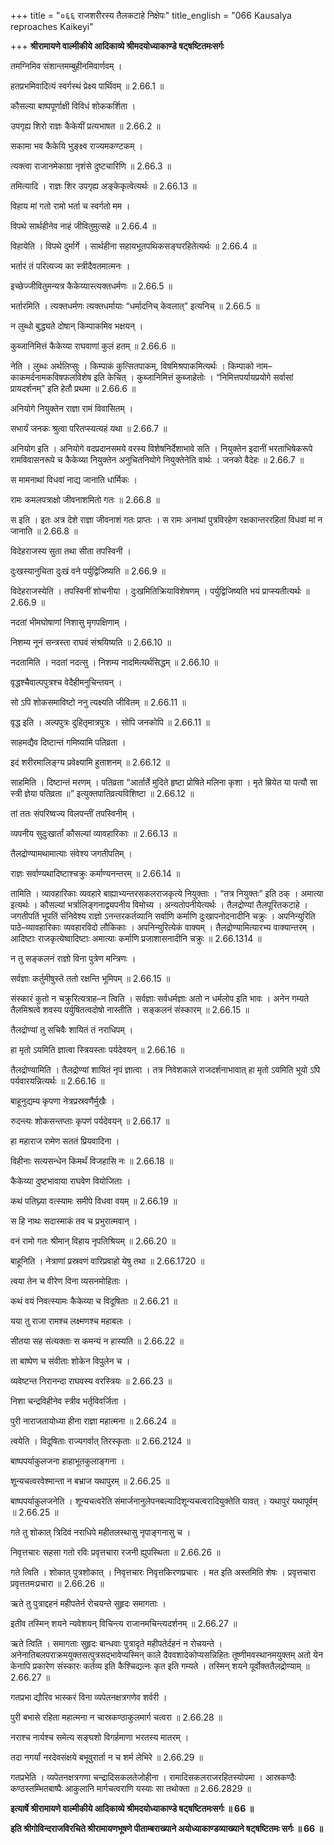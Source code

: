 +++
title = "०६६ राजशरीरस्य तैलकटाहे निक्षेपः"
title_english = "066 Kausalya reproaches Kaikeyi"

+++
**श्रीरामायणे वाल्मीकीये आदिकाव्ये श्रीमदयोध्याकाण्डे षट्षष्टितमःसर्गः**

तमग्निमिव संशान्तमम्बुहीनमिवार्णवम् ।

हतप्रभमिवादित्यं स्वर्गस्थं प्रेक्ष्य पार्थिवम् ॥ 2.66.1 ॥

कौसल्या बाष्पपूर्णाक्षी विविधं शोककर्शिता ।

उपगृह्य शिरो राज्ञः कैकेयीं प्रत्यभाषत ॥ 2.66.2 ॥

सकामा भव कैकेयि भुङ्क्ष्व राज्यमकण्टकम् ।

त्यक्त्वा राजानमेकाग्रा नृशंसे दुष्टचारिणि ॥ 2.66.3 ॥

तमित्यादि । राज्ञः शिर उपगृह्य अङ्केकृत्वेत्यर्थः ॥ 2.66.13 ॥

विहाय मां गतो रामो भर्ता च स्वर्गतो मम ।

विपथे सार्थहीनेव नाहं जीवितुमुत्सहे ॥ 2.66.4 ॥

विहायेति । विपथे दुर्मार्गे । सार्थहीना सहायभूतपथिकसङ्घरहितेत्यर्थः ॥ 2.66.4 ॥

भर्तारं तं परित्यज्य का स्त्रीदैवतमात्मनः ।

इच्छेज्जीवितुमन्यत्र कैकेय्यास्त्यक्तधर्मणः ॥ 2.66.5 ॥

भर्तारमिति । त्यक्तधर्मणः त्यक्तधर्मायाः “धर्मादनिच् केवलात्” इत्यनिच् ॥ 2.66.5 ॥

न लुब्धो बुद्ध्यते दोषान् किम्पाकमिव भक्षयन् ।

कुब्जानिमित्तं कैकेय्या राघवाणां कुलं हतम् ॥ 2.66.6 ॥

नेति । लुब्धः अर्थलिप्सुः । किम्पाकं कुत्सितपाकम्, विषमिश्रपाकमित्यर्थः । किम्पाको नाम–काकमर्दनामकविषफलविशेष इति केचित् । कुब्जानिमित्तं कुब्जाहेतोः । “निमित्तपर्यायप्रयोगे सर्वासां प्रायदर्शनम्” इति हेतौ प्रथमा ॥ 2.66.6 ॥

अनियोगे नियुक्तेन राज्ञा रामं विवासितम् ।

सभार्यं जनकः श्रुत्वा परितप्स्यत्यहं यथा ॥ 2.66.7 ॥

अनियोग इति । अनियोगे वदप्रदानसमये वरस्य विशेषनिर्देशाभावे सति । नियुक्तेन इदानीं भरताभिषेकरूपे रामविवासनरूपे च कैकेय्या नियुक्तेन अनुचितनियोगे नियुक्तेनेति वार्थः । जनको वैदेहः ॥ 2.66.7 ॥

स मामनाथां विधवां नाद्य जानाति धार्मिकः ।

रामः कमलपत्राक्षो जीवनाशमितो गतः ॥ 2.66.8 ॥

स इति । इतः अत्र देशे राज्ञा जीवनाशं गतः प्राप्तः । स रामः अनाथां पुत्रविरहेण रक्षकान्तररहितां विधवां मां न जानाति ॥ 2.66.8 ॥

विदेहराजस्य सुता तथा सीता तपस्विनी ।

दुःखस्यानुचिता दुःखं वने पर्युद्विजिष्यति ॥ 2.66.9 ॥

विदेहराजस्येति । तपस्विनीं शोचनीया । दुःखमितिक्रियाविशेषणम् । पर्युद्विजिष्यति भयं प्राप्स्यतीत्यर्थः ॥ 2.66.9 ॥

नदतां भीमघोषाणां निशासु मृगपक्षिणाम् ।

निशम्य नूनं सन्त्रस्ता राघवं संश्रयिष्यति ॥ 2.66.10 ॥

नदतामिति । नदतां नदत्सु । निशम्य नादमित्यर्थसिद्धम् ॥ 2.66.10 ॥

वृद्धश्चैवाल्पपुत्रश्च वेदैहीमनुचिन्तयन् ।

सो ऽपि शोकसमाविष्टो ननु त्यक्ष्यति जीवितम् ॥ 2.66.11 ॥

वृद्ध इति । अल्पपुत्रः दुहितृमात्रपुत्रः । सोपि जनकोपि ॥ 2.66.11 ॥

साहमद्यैव दिष्टान्तं गमिष्यामि पतिव्रता ।

इदं शरीरमालिङ्ग्य प्रवेक्ष्यामि हुताशनम् ॥ 2.66.12 ॥

साहमिति । दिष्टान्तं मरणम् । पतिव्रता “आर्तार्ते मुदिते हृष्टा प्रोषिते मलिना कृशा । मृते म्रियेत या पत्यौ सा स्त्री ज्ञेया पतिव्रता ॥” इत्युक्तपातिव्रत्यविशिष्टा ॥ 2.66.12 ॥

तां ततः संपरिष्वज्य विलपन्तीं तपस्विनीम् ।

व्यपनीय सुदुःखार्तां कौसल्यां व्यावहारिकाः ॥ 2.66.13 ॥

तैलद्रोण्यामथामात्याः संवेश्य जगतीपतिम् ।

राज्ञः सर्वाण्यथादिष्टाश्चक्रुः कर्माण्यनन्तरम् ॥ 2.66.14 ॥

तामिति । व्यावहारिकाः व्यवहारे बाह्याभ्यन्तरसकलराजकृत्ये नियुक्ताः । “तत्र नियुक्तः” इति ठक् । अमात्या इत्यर्थः । कौसल्यां भर्त्रालिङ्गनाद्व्यपनीय विमोच्य । अन्यतोपनीयेत्यर्थः । तैलद्रोण्यां तैलपूरितकटाहे । जगतीपतिं भूपतिं संनिवेश्य राज्ञो ऽनन्तरकर्तव्यानि सर्वाणि कर्माणि दुःखापनोदनादीनि चक्रुः । अपनिन्युरिति पाठे–व्यावहारिकाः व्यवहारविदो लौकिकाः । अपनिन्युरित्येकं वाक्यम् । तैलद्रोण्यामित्यारभ्य वाक्यान्तरम् । आदिष्टाः राजकृत्येष्वादिष्टाः अमात्याः कर्माणि प्रजाशासनादीनि चक्रुः ॥ 2.66.1314 ॥

न तु सङ्कलनं राज्ञो विना पुत्रेण मन्त्रिणः ।

सर्वज्ञाः कर्तुमीषुस्ते ततो रक्षन्ति भूमिपम् ॥ 2.66.15 ॥

संस्कारं कुतो न चक्रुरित्यत्राह–न त्विति । सर्वज्ञाः सर्वधर्मज्ञाः अतो न धर्मलोप इति भावः । अनेन गम्यते तैलमिश्रत्वे शवस्य पर्युषितत्वदोषो नास्तीति । सङ्कलनं संस्कारम् ॥ 2.66.15 ॥

तैलद्रोण्यां तु सचिवैः शायितं तं नराधिपम् ।

हा मृतो ऽयमिति ज्ञात्वा स्त्रियस्ताः पर्यदेवयन् ॥ 2.66.16 ॥

तैलद्रोण्यामिति । तैलद्रोण्यां शायितं नृपं ज्ञात्वा । तत्र निवेशकाले राजदर्शनाभावात् हा मृतो ऽयमिति भूयो ऽपि पर्यवारयन्नित्यर्थः ॥ 2.66.16 ॥

बाहूनुद्यम्य कृपणा नेत्रप्रस्रवणैर्मुखैः ।

रुदन्त्यः शोकसन्तप्ताः कृपणं पर्यदेवयन् ॥ 2.66.17 ॥

हा महाराज रामेण सततं प्रियवादिना ।

विहीनाः सत्यसन्धेन किमर्थं विजहासि नः ॥ 2.66.18 ॥

कैकेय्या दुष्टभावाया राघवेण वियोजिताः ।

कथं पतिघ्न्या वत्स्यामः समीपे विधवा वयम् ॥ 2.66.19 ॥

स हि नाथः सदास्माकं तव च प्रभुरात्मवान् ।

वनं रामो गतः श्रीमान् विहाय नृपतिश्रियम् ॥ 2.66.20 ॥

बाहूनिति । नेत्राणां प्रस्रवणं वारिप्रवाहो येषु तथा ॥ 2.66.1720 ॥

त्वया तेन च वीरेण विना व्यसनमोहिताः ।

कथं वयं निवत्स्यामः कैकेय्या च विदूषिताः ॥ 2.66.21 ॥

यया तु राजा रामश्च लक्ष्मणश्च महाबलः ।

सीतया सह संत्यक्ताः स कमन्यं न हास्यति ॥ 2.66.22 ॥

ता बाष्पेण च संवीताः शोकेन विपुलेन च ।

व्यवेष्टन्त निरानन्दा राघवस्य वरस्त्रियः ॥ 2.66.23 ॥

निशा चन्द्रविहीनेव स्त्रीव भर्तृविवर्जिता ।

पुरी नाराजतायोध्या हीना राज्ञा महात्मना ॥ 2.66.24 ॥

त्वयेति । विदूषिताः राज्यगर्वात् तिरस्कृताः ॥ 2.66.2124 ॥

बाष्पपर्याकुलजना हाहाभूतकुलाङ्गना ।

शून्यचत्वरवेश्मान्ता न बभ्राज यथापुरम् ॥ 2.66.25 ॥

बाष्पपर्याकुलजनेति । शून्यचत्वरेति संमार्जनानुलेपनबल्यादिशून्यचत्वरादियुक्तेति यावत् । यथापुरं यथापूर्वम् ॥ 2.66.25 ॥

गते तु शोकात् त्रिदिवं नराधिपे महीतलस्थासु नृपाङ्गनासु च ।

निवृत्तचारः सहसा गतो रविः प्रवृत्तचारा रजनी ह्युपस्थिता ॥ 2.66.26 ॥

गते त्विति । शोकात् पुत्रशोकात् । निवृत्तचारः निवृत्तकिरणप्रचारः । मत इति अस्तमिति शेषः । प्रवृत्तचारा प्रवृत्ततमःप्रचारा ॥ 2.66.26 ॥

ऋते तु पुत्राद्दहनं महीपतेर्न रोचयन्ते सुहृदः समागताः ।

इतीव तस्मिन् शयने न्यवेशयन् विचिन्त्य राजानमचिन्त्यदर्शनम् ॥ 2.66.27 ॥

ऋते त्विति । समागताः सुहृदः बान्धवाः पुत्रादृते महीपतेर्दहनं न रोचयन्ते । अनेनातिबलपराक्रमयुक्तसत्पुत्रसद्भावेप्यस्मिन् काले दैववशादेकोप्यसन्निहितः तूष्णीमवस्थानमयुक्तम् अतो येन केनापि प्रकारेण संस्कारः कर्तव्य इति कैश्चिद्यत्नः कृत इति गम्यते । तस्मिन् शयने पूर्वोक्ततैलद्रोण्याम् ॥ 2.66.27 ॥

गतप्रभा द्यौरिव भास्करं विना व्यपेतनक्षत्रगणेव शर्वरी ।

पुरी बभासे रहिता महात्मना न चास्रकण्ठाकुलमार्ग चत्वरा ॥ 2.66.28 ॥

नराश्च नार्यश्च समेत्य सङ्घशो विगर्हमाणा भरतस्य मातरम् ।

तदा नगर्यां नरदेवसंक्षये बभूवुरार्ता न च शर्म लेभिरे ॥ 2.66.29 ॥

गतप्रभेति । व्यपेतनक्षत्रगणा चन्द्रादिसकलतेजोहीना । रामादिसकलराजरहितस्योपमा । आस्रकण्ठैः कण्ठस्तम्भितबाष्पैः आकुलानि मार्गचत्वराणि यस्याः सा तथोक्ता ॥ 2.66.2829 ॥

**इत्यार्षे श्रीरामायणे वाल्मीकीये आदिकाव्ये श्रीमदयोध्याकाण्डे षट्षष्टितमःसर्गः ॥ 66 ॥**

**इति श्रीगोविन्दराजविरचिते श्रीरामायणभूषणे पीताम्बराख्याने अयोध्याकाण्डव्याख्याने षट्षष्टितमः सर्गः ॥ 66 ॥**

